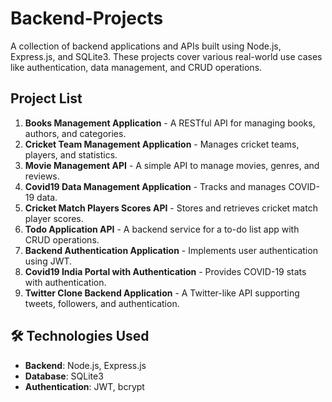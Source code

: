 # Backend-Projects 
A collection of backend applications and APIs built using Node.js, Express.js, and SQLite3. These projects cover various real-world use cases like authentication, data management, and CRUD operations.

## Project List  
1. **Books Management Application** - A RESTful API for managing books, authors, and categories.  
2. **Cricket Team Management Application** - Manages cricket teams, players, and statistics.  
3. **Movie Management API** - A simple API to manage movies, genres, and reviews.  
4. **Covid19 Data Management Application** - Tracks and manages COVID-19 data.  
5. **Cricket Match Players Scores API** - Stores and retrieves cricket match player scores.  
6. **Todo Application API** - A backend service for a to-do list app with CRUD operations.  
7. **Backend Authentication Application** - Implements user authentication using JWT.  
8. **Covid19 India Portal with Authentication** - Provides COVID-19 stats with authentication.  
9. **Twitter Clone Backend Application** - A Twitter-like API supporting tweets, followers, and authentication.  

## 🛠️ Technologies Used  
- **Backend**: Node.js, Express.js  
- **Database**: SQLite3  
- **Authentication**: JWT, bcrypt 
